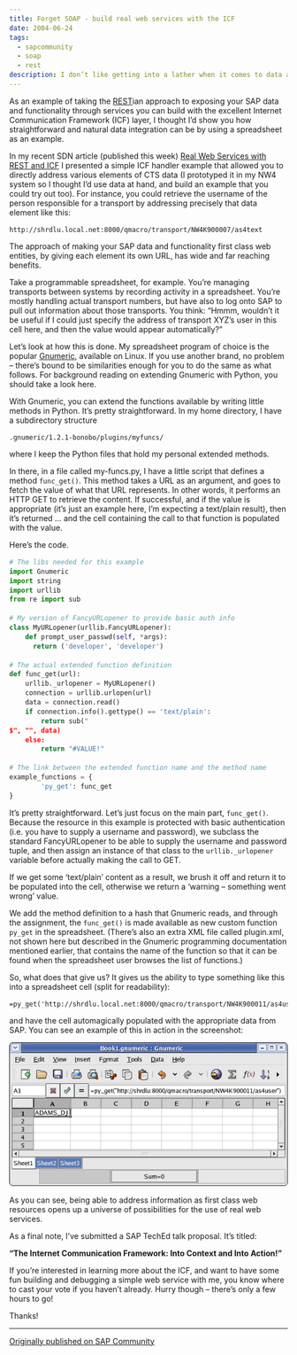```yaml
---
title: Forget SOAP - build real web services with the ICF
date: 2004-06-24
tags:
  - sapcommunity
  - soap
  - rest
description: I don’t like getting into a lather when it comes to data and function integration. Rather than using SOAP, I prefer real web services, built with HTTP.
---
```


As an example of taking the [REST](https://web.archive.org/web/20040907010810/http://rest.blueoxen.net/cgi-bin/wiki.pl)ian approach to exposing your SAP data and functionality through services you can build with the excellent Internet Communication Framework (ICF) layer, I thought I’d show you how straightforward and natural data integration can be by using a spreadsheet as an example.

In my recent SDN article (published this week) [Real Web Services with REST and ICF](/blog/posts/2004/06/22/real-web-services-with-rest-and-icf/) I presented a simple ICF handler example that allowed you to directly address various elements of CTS data (I prototyped it in my NW4 system so I thought I’d use data at hand, and build an example that you could try out too). For instance, you could retrieve the username of the person responsible for a transport by addressing precisely that data element like this:

```url
http://shrdlu.local.net:8000/qmacro/transport/NW4K900007/as4text
```

The approach of making your SAP data and functionality first class web entities, by giving each element its own URL, has wide and far reaching benefits.

Take a programmable spreadsheet, for example. You’re managing transports between systems by recording activity in a spreadsheet. You’re mostly handling actual transport numbers, but have also to log onto SAP to pull out information about those transports. You think: “Hmmm, wouldn’t it be useful if I could just specify the address of transport XYZ’s user in this cell here, and then the value would appear automatically?”

Let’s look at how this is done. My spreadsheet program of choice is the popular [Gnumeric](https://web.archive.org/web/20040606141722/http://www.gnome.org/projects/gnumeric/), available on Linux. If you use another brand, no problem – there’s bound to be similarities enough for you to do the same as what follows. For background reading on extending Gnumeric with Python, you should take a look here.

With Gnumeric, you can extend the functions available by writing little methods in Python. It’s pretty straightforward. In my home directory, I have a subdirectory structure

```text
.gnumeric/1.2.1-bonobo/plugins/myfuncs/
```

where I keep the Python files that hold my personal extended methods.

In there, in a file called my-funcs.py, I have a little script that defines a method `func_get()`. This method takes a URL as an argument, and goes to fetch the value of what that URL represents. In other words, it performs an HTTP GET to retrieve the content. If successful, and if the value is appropriate (it’s just an example here, I’m expecting a text/plain result), then it’s returned … and the cell containing the call to that function is populated with the value.

Here’s the code.

```python
# The libs needed for this example
import Gnumeric
import string
import urllib
from re import sub

# My version of FancyURLopener to provide basic auth info
class MyURLopener(urllib.FancyURLopener):
    def prompt_user_passwd(self, *args):
      return ('developer', 'developer')

# The actual extended function definition
def func_get(url):
    urllib._urlopener = MyURLopener()
    connection = urllib.urlopen(url)
    data = connection.read()
    if connection.info().gettype() == 'text/plain':
        return sub("
$", "", data)
    else:
        return "#VALUE!"

# The link between the extended function name and the method name
example_functions = {
        'py_get': func_get
}
```

It’s pretty straightforward. Let’s just focus on the main part, `func_get()`. Because the resource in this example is protected with basic authentication (i.e. you have to supply a username and password), we subclass the standard FancyURLopener to be able to supply the username and password tuple, and then assign an instance of that class to the `urllib._urlopener` variable before actually making the call to GET.

If we get some ‘text/plain’ content as a result, we brush it off and return it to be populated into the cell, otherwise we return a ‘warning – something went wrong’ value.

We add the method definition to a hash that Gnumeric reads, and through the assignment, the `func_get()` is made available as new custom function `py_get` in the spreadsheet. (There’s also an extra XML file called plugin.xml, not shown here but described in the Gnumeric programming documentation mentioned earlier, that contains the name of the function so that it can be found when the spreadsheet user browses the list of functions.)

So, what does that give us? It gives us the ability to type something like this into a spreadsheet cell (split for readability):

```text
=py_get('http://shrdlu.local.net:8000/qmacro/transport/NW4K900011/as4user')
```

and have the cell automagically populated with the appropriate data from SAP. You can see an example of this in action in the screenshot:

![screenshot of py_get in Gnumeric](/images/2004/06/py_get.png)

As you can see, being able to address information as first class web resources opens up a universe of possibilities for the use of real web services.

As a final note, I’ve submitted a SAP TechEd talk proposal. It’s titled:

**“The Internet Communication Framework: Into Context and Into Action!”**

If you’re interested in learning more about the ICF, and want to have some fun building and debugging a simple web service with me, you know where to cast your vote if you haven’t already. Hurry though – there’s only a few hours to go!

Thanks!

---

[Originally published on SAP Community](https://blogs.sap.com/2004/06/24/forget-soap-build-real-web-services-with-the-icf/)
